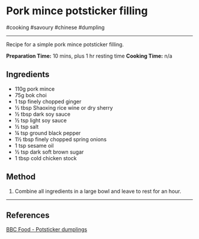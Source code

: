# Pork mince potsticker filling 

#cooking #savoury #chinese #dumpling  

-----

Recipe for a simple pork mince potsticker filling.

**Preparation Time:** 10 mins, plus 1 hr resting time
**Cooking Time:** n/a

## Ingredients
- 110g pork mince
- 75g bok choi
- 1 tsp finely chopped ginger
- ½ tbsp Shaoxing rice wine or dry sherry
- ½ tbsp dark soy sauce
- ½ tsp light soy sauce
- ½ tsp salt
- ¼ tsp ground black pepper
- 1½ tbsp finely chopped spring onions
- 1 tsp sesame oil
- ½ tsp dark soft brown sugar
- 1 tbsp cold chicken stock

## Method
1. Combine all ingredients in a large bowl and leave to rest for an hour.

-----

## References
[BBC Food - Potsticker dumplings](https://www.bbc.co.uk/food/recipes/porkpotstickerdumpli_90878)

